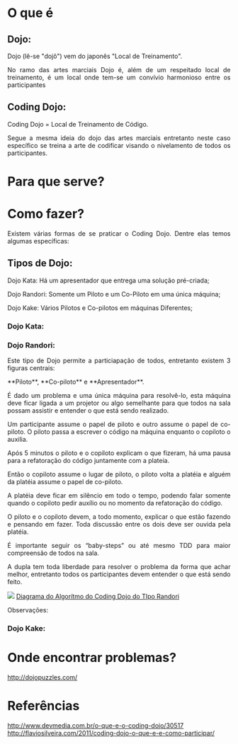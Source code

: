 # O que é

## Dojo:
<p align ="justify">Dojo (lê-se "dojô") vem do japonês "Local de Treinamento".
<p align ="justify">No ramo das artes marciais Dojo é, além de um respeitado local de treinamento, é um local onde tem-se um convívio harmonioso entre os participantes

## Coding Dojo:

<p align ="justify">Coding Dojo = Local de Treinamento de Código.
<p align ="justify">Segue a mesma ideia do dojo das artes marciais entretanto neste caso específico se treina a arte de codificar visando o nivelamento de todos os participantes.

# Para que serve?

# Como fazer?

<p align ="justify">Existem várias formas de se praticar o Coding Dojo. Dentre elas temos algumas específicas:

## Tipos de Dojo:

<p align ="justify">Dojo Kata: Há um apresentador que entrega uma solução pré-criada;
<p align ="justify">Dojo Randori: Somente um Piloto e um Co-Piloto em uma única máquina;
<p align ="justify">Dojo Kake: Vários Pilotos e Co-pilotos em máquinas Diferentes;

### Dojo Kata:

### Dojo Randori:

<p align ="justify"> Este tipo de Dojo permite a particiapação de todos, entretanto existem 3 figuras centrais:
<p align ="justify"> **Piloto**, **Co-piloto** e **Apresentador**.
<p align ="justify"> É dado um problema e uma única máquina para resolvê-lo, esta máquina deve ficar ligada a um projetor ou algo semelhante para que todos na sala possam assistir e entender o que está sendo realizado.
<p align ="justify"> Um participante assume o papel de piloto e outro assume o papel de co-piloto. O piloto passa a escrever o código na máquina enquanto o copiloto o auxilia.
<p align ="justify"> Após 5 minutos o piloto e o copiloto explicam o que fizeram, há uma pausa para a refatoração do código juntamente com a plateia.
<p align ="justify"> Então o copiloto assume o lugar de piloto, o piloto volta a platéia e alguém da platéia assume o papel de co-piloto.

<p align ="justify">A platéia deve ficar em silêncio em todo o tempo, podendo falar somente quando o copiloto pedir auxílio ou no momento da refatoração do código.

<p align ="justify">O piloto e o copiloto devem, a todo momento, explicar o que estão fazendo e pensando em fazer. Toda discussão entre os dois deve ser ouvida pela platéia.

<p align ="justify">É importante seguir os “baby-steps” ou até mesmo TDD para maior compreensão de todos na sala.

<p align ="justify">A dupla tem toda liberdade para resolver o problema da forma que achar melhor, entretanto todos os participantes devem entender o que está sendo feito.


![](https://raw.githubusercontent.com/wiki/fga-gpp-mds/00-Disciplina/image5.png)
[Diagrama do Algorítmo do Coding Dojo do TIpo Randori](https://raw.githubusercontent.com/wiki/fga-gpp-mds/00-Disciplina/image5.png)

<p align ="justify"> Observações:



### Dojo Kake:

# Onde encontrar problemas?
http://dojopuzzles.com/

# Referências
http://www.devmedia.com.br/o-que-e-o-coding-dojo/30517  
http://flaviosilveira.com/2011/coding-dojo-o-que-e-e-como-participar/  
